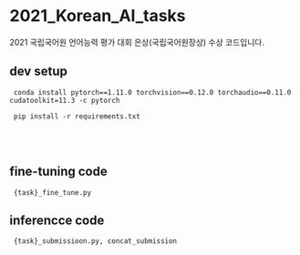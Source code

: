 # 2021_Korean_AI_tasks
2021 국립국어원 언어능력 평가 대회 은상(국립국어원장상) 수상 코드입니다. 

## dev setup
     conda install pytorch==1.11.0 torchvision==0.12.0 torchaudio==0.11.0 cudatoolkit=11.3 -c pytorch

     pip install -r requirements.txt

<br><br>

## fine-tuning code
     {task}_fine_tune.py

## inferencce code
     {task}_submissioon.py, concat_submission 

